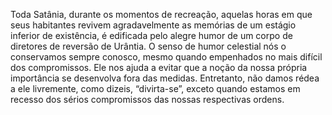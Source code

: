 ﻿Toda Satânia, durante os momentos de recreação, aquelas horas em que seus habitantes revivem agradavelmente as memórias de um estágio inferior de existência,  é edificada pelo alegre humor de um corpo de diretores de reversão de Urântia. O senso de humor celestial nós o conservamos sempre conosco, mesmo quando empenhados no mais difícil dos compromissos. Ele nos ajuda a evitar que a noção da nossa própria importância se desenvolva fora das medidas. Entretanto, não damos rédea a ele livremente, como dizeis, “divirta-se”, exceto quando estamos em recesso dos sérios compromissos das nossas respectivas ordens.